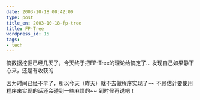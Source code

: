 ```yaml
---
date: 2003-10-18 00:42:00
type: post
title_en: 2003-10-18-fp-tree
title: FP-Tree
wordpress_id: 15
tags:
- tech
---
```


搞数据挖掘已经几天了，今天终于把FP-Tree的理论给搞定了... 发现自己如果静下心来，还是有收获的  
  
因为时间已经不早了，所以今天（昨天）就不去做程序实现了~~ 不顾估计要使用程序来实现的话还会碰到一些麻烦的~~ 到时候再说吧！
